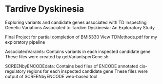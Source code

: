 # Tardive Dyskinesia
Exploring variants and candidate genes associated with TD
Inspecting Genetic Variations Associated to Tardive Dyskinesia: An Exploratory Study

Final Project for partial completion of BMI5330
View TDMethods.pdf for my exploratory pipeline


AssociatedVaraints:
Contains variants in each inspected candidate gene
These files were created by getVariantsperGene.sh


SCREENbyENCODEdata:
Contains bed files of ENCODE annotated cis-regulatory regions for each inspected candidate gene
These files were output of SCREENbyENCODE web-based tool
